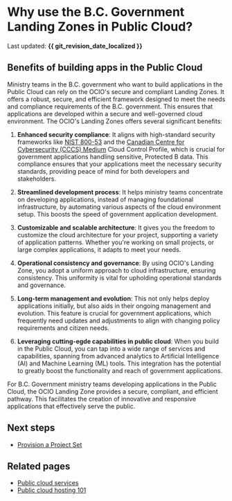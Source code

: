 # Why use the B.C. Government Landing Zones in Public Cloud?

Last updated: **{{ git_revision_date_localized }}**

## Benefits of building apps in the Public Cloud

Ministry teams in the B.C. government who want to build applications in the Public Cloud can rely on the OCIO's secure and compliant Landing Zones. It offers a robust, secure, and efficient framework designed to meet the needs and compliance requirements of the B.C. government. This ensures that applications are developed within a secure and well-governed cloud environment. The OCIO's Landing Zones offers several significant benefits:

1. **Enhanced security compliance**: It aligns with high-standard security frameworks like [NIST 800-53](https://csrc.nist.gov/pubs/sp/800/53/r5/upd1/final) and the [Canadian Centre for Cybersecurity (CCCS) Medium](https://www.cyber.gc.ca/en/guidance/annex-4a-profile-1-protected-b-medium-integrity-medium-availability-itsg-33) Cloud Control Profile, which is crucial for government applications handling sensitive, Protected B data. This compliance ensures that your applications meet the necessary security standards, providing peace of mind for both developers and stakeholders.

2. **Streamlined development process**: It helps ministry teams concentrate on developing applications, instead of managing foundational infrastructure, by automating various aspects of the cloud environment setup. This boosts the speed of government application development.

3. **Customizable and scalable architecture**: It gives you the freedom to customize the cloud architecture for your project, supporting a variety of application patterns. Whether you're working on small projects, or large complex applications, it adapts to meet your needs.

4. **Operational consistency and governance**: By using OCIO's Landing Zone, you adopt a uniform approach to cloud infrastructure, ensuring consistency. This uniformity is vital for upholding operational standards and governance.

5. **Long-term management and evolution**: This not only helps deploy applications initially, but also aids in their ongoing management and evolution. This feature is crucial for government applications, which frequently need updates and adjustments to align with changing policy requirements and citizen needs.

6. **Leveraging cutting-egde capabilities in public cloud**: When you build in the Public Cloud, you can tap into a wide range of services and capabilities, spanning from advanced analytics to Artificial Intelligence (AI) and Machine Learning (ML) tools. This integration has the potential to greatly boost the functionality and reach of government applications.

For B.C. Government ministry teams developing applications in the Public Cloud, the OCIO Landing Zone provides a secure, compliant, and efficient pathway. This facilitates the creation of innovative and responsive applications that effectively serve the public.

## Next steps

- [Provision a Project Set](provision-a-project-set.md)

## Related pages

- [Public cloud services](https://digital.gov.bc.ca/cloud/services/public)
- [Public cloud hosting 101](https://digital.gov.bc.ca/cloud/services/public/intro/)
